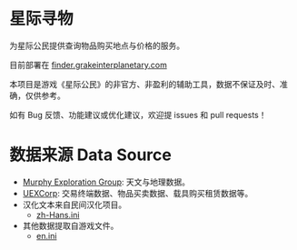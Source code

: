 # 星际寻物

为星际公民提供查询物品购买地点与价格的服务。

目前部署在 [finder.grakeinterplanetary.com](https://finder.grakeinterplanetary.com/)

本项目是游戏《星际公民》的非官方、非盈利的辅助工具，数据不保证及时、准确，仅供参考。

如有 Bug 反馈、功能建议或优化建议，欢迎提 issues 和 pull requests！

# 数据来源 Data Source

- [Murphy Exploration Group](https://docs.google.com/spreadsheets/d/1aGJ0_49ve1NKf0GvSteSt3-a4jSxnj2snHmTDwKTBgs/edit#gid=1238406064): 天文与地理数据。
- [UEXCorp](https://uexcorp.space/): 交易终端数据、物品买卖数据、载具购买租赁数据等。
- 汉化文本来自民间汉化项目。
  - [zh-Hans.ini](https://ini.42kit.com/full/global.ini)
- 其他数据提取自游戏文件。
  - [en.ini](https://github.com/TheWanderingCitizen/SCCL/blob/main/global.ini)
